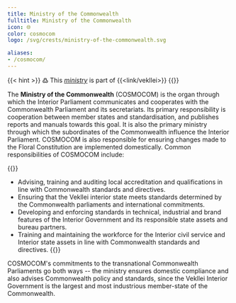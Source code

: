 ```yaml
---
title: Ministry of the Commonwealth
fulltitle: Ministry of the Commonwealth
icon: 🌐
color: cosmocom
logo: /svg/crests/ministry-of-the-commonwealth.svg

aliases:
- /cosmocom/
---
```

{{< hint >}}
߷ This *[ministry](/ministries/)* is part of {{<link/vekllei>}}
{{</hint>}}

The <span class="fi fi-min-commonwealth fis"></span> **Ministry of the Commonwealth** (COSMOCOM) is the organ through which the Interior Parliament communicates and cooperates with the Commonwealth Parliament and its secretariats. Its primary responsibility is cooperation between member states and standardisation, and publishes reports and manuals towards this goal. It is also the primary ministry through which the subordinates of the Commonwealth influence the Interior Parliament. COSMOCOM is also responsible for ensuring changes made to the Floral Constitution are implemented domestically. Common responsibilities of COSMOCOM include:

{{<hint panel>}}
* Advising, training and auditing local accreditation and qualifications in line with Commonwealth standards and directives.
* Ensuring that the Vekllei interior state meets standards determined by the Commonwealth parliaments and international commitments.
* Developing and enforcing standards in technical, industrial and brand features of the Interior Government and its responsible state assets and bureau partners.
* Training and maintaining the workforce for the Interior civil service and Interior state assets in line with Commonwealth standards and directives.
{{</hint>}}

COSMOCOM's commitments to the transnational Commonwealth Parliaments go both ways -- the ministry ensures domestic compliance and also advises Commonwealth policy and standards, since the Vekllei Interior Government is the largest and most industrious member-state of the Commonwealth.
